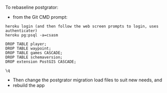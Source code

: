 To rebaseline postgrator:
- from the Git CMD prompt:
```
heroku login (and then follow the web screen prompts to login, uses authenticater)
heroku pg:psql -a=csasm

DROP TABLE player;
DROP TABLE waypoint;
DROP TABLE games CASCADE;
DROP TABLE schemaversion;
DROP extension PostGIS CASCADE;

\q
```
- Then change the postgrator migration load files to suit new needs, and
- rebuild the app 
